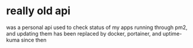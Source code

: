 # really old api
was a personal api used to check status of my apps running through pm2, and updating them
has been replaced by docker, portainer, and uptime-kuma since then
